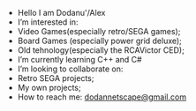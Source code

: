 - Hello I am Dodanu'/Alex
- I’m interested in:
-  Video Games(especially retro/SEGA games);
-  Board Games (especially power grid deluxe);
-  Old tehnology(especially the RCAVictor CED);
- I’m currently learning C++ and C#
- I’m looking to collaborate on:
-  Retro SEGA projects;
-  My own projects;
- How to reach me: dodannetscape@gmail.com

<!---
Dodanu/Dodanu is a ✨ special ✨ repository because its `README.md` (this file) appears on your GitHub profile.
You can click the Preview link to take a look at your changes.
--->
